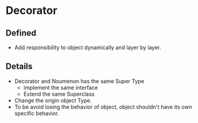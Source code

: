 # Decorator

## Defined

* Add responsibility to object dynamically and layer by layer.

## Details

* Decorator and Noumenon has the same Super Type
  * implement the same interface
  * Extend the same Superclass
* Change the origin object Type.
* To be avoid losing the behavior of object, object shouldn't have its own specific behavior.